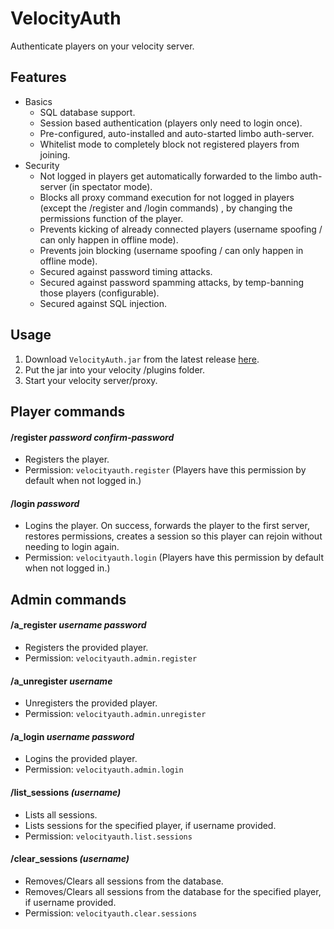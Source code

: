 # VelocityAuth
Authenticate players on your velocity server.

## Features
- Basics
  - SQL database support.
  - Session based authentication (players only need to login once).
  - Pre-configured, auto-installed and auto-started limbo auth-server.
  - Whitelist mode to completely block not registered players from joining.
- Security
  - Not logged in players get automatically forwarded to the limbo auth-server (in spectator mode).
  - Blocks all proxy command execution for not logged in players (except the /register and /login commands)
  , by changing the permissions function of the player.  
  - Prevents kicking of already connected players (username spoofing / can only happen in offline mode).
  - Prevents join blocking (username spoofing / can only happen in offline mode).
  - Secured against password timing attacks.
  - Secured against password spamming attacks, by temp-banning those players (configurable).
  - Secured against SQL injection.


## Usage
1. Download `VelocityAuth.jar` from the latest release [here](https://github.com/Osiris-Team/VelocityAuth/releases).
2. Put the jar into your velocity /plugins folder.
3. Start your velocity server/proxy.

## Player commands

#### /register _password_ _confirm-password_
- Registers the player.
- Permission: `velocityauth.register` (Players have this permission by default when not logged in.)

#### /login _password_
- Logins the player. On success, forwards the player to the first server, restores permissions, creates a session
  so this player can rejoin without needing to login again.
- Permission: `velocityauth.login` (Players have this permission by default when not logged in.)

## Admin commands

#### /a_register _username_ _password_
- Registers the provided player.
- Permission: `velocityauth.admin.register`

#### /a_unregister _username_
- Unregisters the provided player. 
- Permission: `velocityauth.admin.unregister`

#### /a_login _username_ _password_
- Logins the provided player.
- Permission: `velocityauth.admin.login`

#### /list_sessions _(username)_
- Lists all sessions. 
- Lists sessions for the specified player, if username provided.
- Permission: `velocityauth.list.sessions`

#### /clear_sessions _(username)_
- Removes/Clears all sessions from the database.
- Removes/Clears all sessions from the database for the specified player, if username provided.
- Permission: `velocityauth.clear.sessions`
